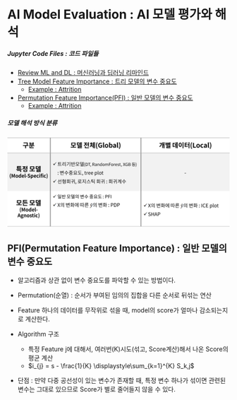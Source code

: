 # AI Model Evaluation : AI 모델 평가와 해석

##### Jupyter Code Files : 코드 파일들
- [Review ML and DL : 머신러닝과 딥러닝 리마인드](./jupyterfiles/review_ML_DL.ipynb)  
- [Tree Model Feature Importance : 트리 모델의 변수 중요도](./jupyterfiles/Tree_Model_feature_importance.ipynb)  
    - [Example : Attrition](./jupyterfiles/Feature_Importance_Example.ipynb)  
- [Permutation Feature Importance(PFI) : 일반 모델의 변수 중요도](./jupyterfiles/PFI.ipynb)  
    - [Example : Attrition](./jupyterfiles/PFI_Example.ipynb)  


##### 모델 해석 방식 분류
![이미지](./images/Model_Evaluations.png)  

## PFI(Permutation Feature Importance) : 일반 모델의 변수 중요도
- 알고리즘과 상관 없이 변수 중요도를 파악할 수 있는 방법이다.
- Permutation(순열) : 순서가 부여된 임의의 집합을 다른 순서로 뒤섞는 연산
- Feature 하나의 데이터를 무작위로 섞을 때, model의 score가 얼마나 감소되는지로 계산한다.  

- Algorithm 구조
    - 특정 Feature j에 대해서, 여러번(K)시도(섞고, Score계산)해서 나온 Score의 평균 계산
    - $i_{j} = s - \frac{1}{K} \displaystyle\sum_{k=1}^{K} S_k,j$
- 단점 : 만약 다중 공선성이 있는 변수가 존재할 때, 특정 변수 하나가 섞이면 관련된 변수는 그대로 있으므로 Score가 별로 줄어들지 않을 수 있다.